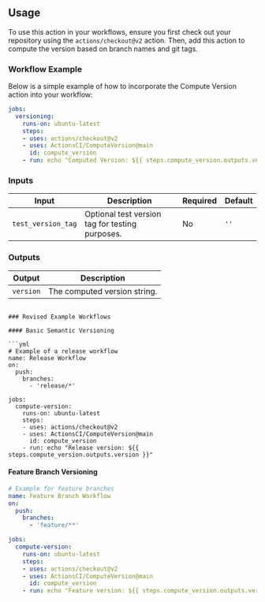 ## Usage

To use this action in your workflows, ensure you first check out your repository using the `actions/checkout@v2` action. Then, add this action to compute the version based on branch names and git tags.

### Workflow Example

Below is a simple example of how to incorporate the Compute Version action into your workflow:

```yml
jobs:
  versioning:
    runs-on: ubuntu-latest
    steps:
    - uses: actions/checkout@v2
    - uses: ActionsCI/ComputeVersion@main
      id: compute_version
    - run: echo "Computed Version: ${{ steps.compute_version.outputs.version }}"
```

### Inputs

| Input             | Description                                       | Required | Default |
|-------------------|---------------------------------------------------|----------|---------|
| `test_version_tag`| Optional test version tag for testing purposes.   | No       | `''`    |

### Outputs

| Output    | Description                             |
|-----------|-----------------------------------------|
| `version` | The computed version string.            |
```

### Revised Example Workflows

#### Basic Semantic Versioning

```yml
# Example of a release workflow
name: Release Workflow
on:
  push:
    branches:
      - 'release/*'

jobs:
  compute-version:
    runs-on: ubuntu-latest
    steps:
    - uses: actions/checkout@v2
    - uses: ActionsCI/ComputeVersion@main
      id: compute_version
    - run: echo "Release version: ${{ steps.compute_version.outputs.version }}"
```

#### Feature Branch Versioning

```yml
# Example for feature branches
name: Feature Branch Workflow
on:
  push:
    branches:
      - 'feature/**'

jobs:
  compute-version:
    runs-on: ubuntu-latest
    steps:
    - uses: actions/checkout@v2
    - uses: ActionsCI/ComputeVersion@main
      id: compute_version
    - run: echo "Feature version: ${{ steps.compute_version.outputs.version }}"
```
